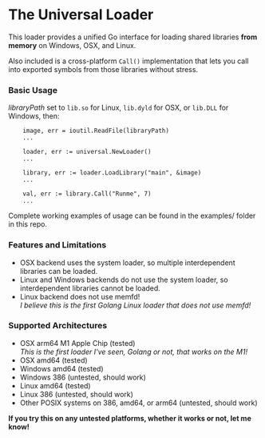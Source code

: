 # The Universal Loader

This loader provides a unified Go interface for loading shared libraries **from memory** on Windows, OSX, and Linux.

Also included is a cross-platform `Call()` implementation that lets you call into exported symbols from those libraries without stress.

### Basic Usage

*libraryPath* set to `lib.so` for Linux, `lib.dyld` for OSX, or `lib.DLL` for Windows, then:

```
	image, err = ioutil.ReadFile(libraryPath)
	...

	loader, err := universal.NewLoader()
	...

	library, err := loader.LoadLibrary("main", &image)
	...

	val, err := library.Call("Runme", 7)
	...
```

Complete working examples of usage can be found in the examples/ folder in this repo.


### Features and Limitations
- OSX backend uses the system loader, so multiple interdependent libraries can be loaded.
- Linux and Windows backends do not use the system loader, so interdependent libraries cannot be loaded.
- Linux backend does not use memfd!  
*I believe this is the first Golang Linux loader that does not use memfd!*

### Supported Architectures
- OSX arm64 M1 Apple Chip (tested)  
*This is the first loader I've seen, Golang or not, that works on the M1!*
- OSX amd64     (tested)
- Windows amd64 (tested)
- Windows 386   (untested, should work)
- Linux amd64   (tested)
- Linux 386     (untested, should work) 
- Other POSIX systems on 386, amd64, or arm64 (untested, should work)
  
**If you try this on any untested platforms, whether it works or not, let me know!**
